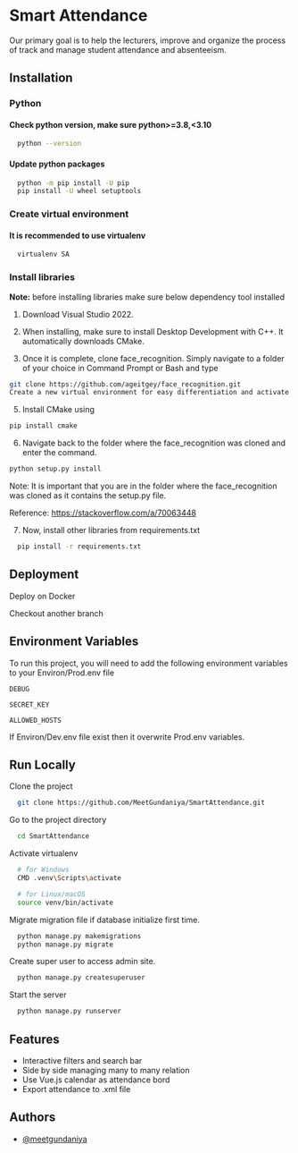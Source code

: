 
# Smart Attendance

Our primary goal is to help the lecturers, improve and organize the process of track and manage student attendance and absenteeism.


## **Installation**


### **Python**

#### Check python version, make sure python>=3.8,<3.10

```bash
  python --version
```
    
#### Update python packages

```bash
  python -m pip install -U pip
  pip install -U wheel setuptools
```


### **Create virtual environment**

#### It is recommended to use virtualenv
```bash
  virtualenv SA
```


### **Install libraries**

**Note:** before installing libraries make sure below dependency tool installed

1. Download Visual Studio 2022.

2. When installing, make sure to install Desktop Development with C++. It automatically downloads CMake.

3. Once it is complete, clone face_recognition. Simply navigate to a folder of your choice in Command Prompt or Bash and type

```bash
git clone https://github.com/ageitgey/face_recognition.git
Create a new virtual environment for easy differentiation and activate it
```

5. Install CMake using

```bash
pip install cmake
```

6. Navigate back to the folder where the face_recognition was cloned and enter the command.
```bash
python setup.py install
```

Note: It is important that you are in the folder where the face_recognition was cloned as it contains the setup.py file.

Reference: https://stackoverflow.com/a/70063448

7. Now, install other libraries from requirements.txt
```bash
  pip install -r requirements.txt
```


## Deployment

Deploy on Docker

Checkout another branch


## Environment Variables

To run this project, you will need to add the following environment variables to your Environ/Prod.env file

`DEBUG`

`SECRET_KEY`

`ALLOWED_HOSTS`

If Environ/Dev.env file exist then it overwrite Prod.env variables.


## Run Locally

Clone the project

```bash
  git clone https://github.com/MeetGundaniya/SmartAttendance.git
```

Go to the project directory

```bash
  cd SmartAttendance
```

Activate virtualenv

```bash
  # for Windows
  CMD .venv\Scripts\activate

  # for Linux/macOS
  source venv/bin/activate
```

Migrate migration file if database initialize first time.

```bash
  python manage.py makemigrations 
  python manage.py migrate
```

Create super user to access admin site.

```bash
  python manage.py createsuperuser
```

Start the server

```bash
  python manage.py runserver
```


## Features

- Interactive filters and search bar
- Side by side managing many to many relation
- Use Vue.js calendar as attendance bord
- Export attendance to .xml file


## Authors

- [@meetgundaniya](https://www.github.com/MeetGundaniya)